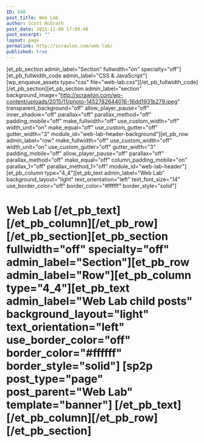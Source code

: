 ```yaml
---
ID: 540
post_title: Web Lab
author: Scott McGrath
post_date: 2015-11-08 17:09:48
post_excerpt: ""
layout: page
permalink: http://scrawlon.com/web-lab/
published: true
---
```

[et_pb_section admin_label="Section" fullwidth="on" specialty="off"][et_pb_fullwidth_code admin_label="CSS & JavaScript"][wp_enqueue_assets type="css" file="web-lab.css"][/et_pb_fullwidth_code][/et_pb_section][et_pb_section admin_label="section" background_image="http://scrawlon.com/wp-content/uploads/2015/11/photo-1452782644016-16dd1931b279.jpeg" transparent_background="off" allow_player_pause="off" inner_shadow="off" parallax="off" parallax_method="off" padding_mobile="off" make_fullwidth="off" use_custom_width="off" width_unit="on" make_equal="off" use_custom_gutter="off" gutter_width="3" module_id="web-lab-header-background"][et_pb_row admin_label="row" make_fullwidth="off" use_custom_width="off" width_unit="on" use_custom_gutter="off" gutter_width="3" padding_mobile="off" allow_player_pause="off" parallax="off" parallax_method="off" make_equal="off" column_padding_mobile="on" parallax_1="off" parallax_method_1="off" module_id="web-lab-header"][et_pb_column type="4_4"][et_pb_text admin_label="Web Lab" background_layout="light" text_orientation="left" text_font_size="14" use_border_color="off" border_color="#ffffff" border_style="solid"] 
# Web Lab [/et_pb_text][/et_pb_column][/et_pb_row][/et_pb_section][et_pb_section fullwidth="off" specialty="off" admin_label="Section"][et_pb_row admin_label="Row"][et_pb_column type="4_4"][et_pb_text admin_label="Web Lab child posts" background_layout="light" text_orientation="left" use_border_color="off" border_color="#ffffff" border_style="solid"] [sp2p post_type="page" post_parent="Web Lab" template="banner"] [/et_pb_text][/et_pb_column][/et_pb_row][/et_pb_section]